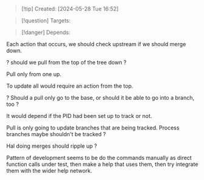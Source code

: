 
>[!tip] Created: [2024-05-28 Tue 16:52]

>[!question] Targets: 

>[!danger] Depends: 

Each action that occurs, we should check upstream if we should merge down.

? should we pull from the top of the tree down ?

Pull only from one up.

To update all would require an action from the top.

? Should a pull only go to the base, or should it be able to go into a branch, too ?

It would depend if the PID had been set up to track or not.

Pull is only going to update branches that are being tracked.
Process branches maybe shouldn't be tracked ?

Hal doing merges should ripple up ?

Pattern of development seems to be do the commands manually as direct function calls under test, then make a help that uses them, then try integrate them with the wider help network.